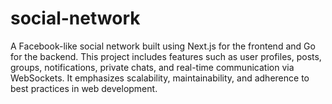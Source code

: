 # social-network
A Facebook-like social network built using Next.js for the frontend and Go for the backend. This project includes features such as user profiles, posts, groups, notifications, private chats, and real-time communication via WebSockets. It emphasizes scalability, maintainability, and adherence to best practices in web development.

